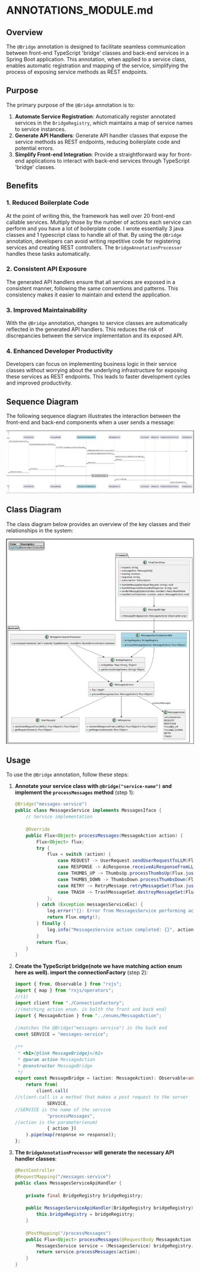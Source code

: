 # ANNOTATIONS\_MODULE.md

## Overview

The `@Bridge` annotation is designed to facilitate seamless communication between front-end TypeScript 'bridge' classes and back-end services in a Spring Boot application. This annotation, when applied to a service class, enables automatic registration and mapping of the service, simplifying the process of exposing service methods as REST endpoints.

## Purpose

The primary purpose of the `@Bridge` annotation is to:

1. **Automate Service Registration**: Automatically register annotated services in the `BridgeRegistry`, which maintains a map of service names to service instances.
2. **Generate API Handlers**: Generate API handler classes that expose the service methods as REST endpoints, reducing boilerplate code and potential errors.
3. **Simplify Front-end Integration**: Provide a straightforward way for front-end applications to interact with back-end services through TypeScript 'bridge' classes.

## Benefits

### 1. Reduced Boilerplate Code

At the point of writing this, the framework has well over 20 front-end 
callable services. Multiply those by the number of actions each service
can perform and you have a lot of boilerplate code. I wrote essentially 3
java classes and 1 typescript class to handle all of that.
By using the `@Bridge` annotation, developers can avoid writing repetitive code for registering services and creating REST controllers. The `BridgeAnnotationProcessor` handles these tasks automatically.

### 2. Consistent API Exposure

The generated API handlers ensure that all services are exposed in a consistent manner, following the same conventions and patterns. This consistency makes it easier to maintain and extend the application.

### 3. Improved Maintainability

With the `@Bridge` annotation, changes to service classes are automatically reflected in the generated API handlers. This reduces the risk of discrepancies between the service implementation and its exposed API.

### 4. Enhanced Developer Productivity

Developers can focus on implementing business logic in their service classes without worrying about the underlying infrastructure for exposing these services as REST endpoints. This leads to faster development cycles and improved productivity.

## Sequence Diagram

The following sequence diagram illustrates the interaction between the front-end and back-end components when a user sends a message:

![Sequence Diagram](pumles/sequence.png)

## Class Diagram

The class diagram below provides an overview of the key classes and their relationships in the system:

![Class Diagram](pumles/class.png)

## Usage

To use the `@Bridge` annotation, follow these steps:

1. **Annotate your service class with `@Bridge("service-name")` and implement the `processMessages` method** (step 1):
    ```java
    @Bridge("messages-service")
    public class MessagesService implements MessagesIface {
        // Service implementation

        @Override
        public Flux<Object> processMessages(MessageAction action) {
            Flux<Object> flux;
            try {
                flux = switch (action) {
                    case REQUEST -> UserRequest.sendUserRequestToLLM(Flux.just(new Object()));
                    case RESPONSE -> AiResponse.receiveAiResponseFromLLM(Flux.just(new Object()));
                    case THUMBS_UP -> ThumbsUp.processThumbsUp(Flux.just(new Object()));
                    case THUMBS_DOWN -> ThumbsDown.processThumbsDown(Flux.just(new Object()));
                    case RETRY -> RetryMessage.retryMessageSet(Flux.just(new Object().toString()));
                    case TRASH -> TrashMessageSet.destroyMessageSet(Flux.just(new Object()));
                };
            } catch (Exception messagesServiceExc) {
                log.error("{}: Error from MessagesService performing action:", action, messagesServiceExc);
                return Flux.empty();
            } finally {
                log.info("MessagesService action completed: {}", action);
            }
            return flux;
        }
    }
    ```

2. **Create the TypeScript bridge(note we have matching action enum here 
   as well). import the connectionFactory** (step 2):
    ```typescript
    import { from, Observable } from "rxjs";
    import { map } from "rxjs/operators";
   //(1)
    import client from "./ConnectionFactory";
   //(matching action enum. in bolth the front and back end)
    import { MessageAction } from "../enums/MessageAction";

   //matches the @Bridge("messages-service") in the back end
    const SERVICE = "messages-service";

    /**
     * <h1>{@link MessageBridge}</h1>
     * @param action MessageAction
     * @constructor MessageBridge
     */
    export const MessageBridge = (action: MessageAction): Observable<any> => {
        return from(
            client.call(
   //client.call is a method that makes a post request to the server
                SERVICE,
   //SERVICE is the name of the service
                "processMessages",
   //action is the parameter(enum)
                { action })
        ).pipe(map(response => response));
    };
    ```

3. **The `BridgeAnnotationProcessor` will generate the necessary API 
    handler classes**:
    ```java
    @RestController
    @RequestMapping("/messages-service")
    public class MessagesServiceApiHandler {

        private final BridgeRegistry bridgeRegistry;

        public MessagesServiceApiHandler(BridgeRegistry bridgeRegistry) {
            this.bridgeRegistry = bridgeRegistry;
        }

        @PostMapping("/processMessages")
        public Flux<Object> processMessages(@RequestBody MessageAction action) {
            MessagesService service = (MessagesService) bridgeRegistry.getService("messages-service");
            return service.processMessages(action);
        }
    }
    ```
